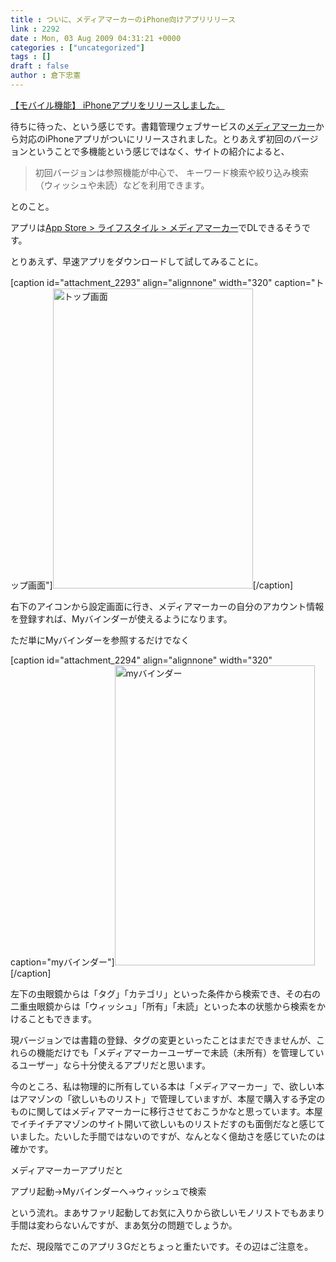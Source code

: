 ```yaml
---
title : ついに、メディアマーカーのiPhone向けアプリリリース
link : 2292
date : Mon, 03 Aug 2009 04:31:21 +0000
categories : ["uncategorized"]
tags : []
draft : false
author : 倉下忠憲
---
```


<a href="http://mediamarker.net/news/332">【モバイル機能】 iPhoneアプリをリリースしました。</a>

待ちに待った、という感じです。書籍管理ウェブサービスの<a href="http://mediamarker.net/">メディアマーカー</a>から対応のiPhoneアプリがついにリリースされました。とりあえず初回のバージョンということで多機能という感じではなく、サイトの紹介によると、
<blockquote>初回バージョンは参照機能が中心で、
キーワード検索や絞り込み検索（ウィッシュや未読）などを利用できます。</blockquote>
とのこと。

アプリは<a href="http://itunes.apple.com/WebObjects/MZStore.woa/wa/viewSoftware?id=323530721&amp;mt=8" target="_blank">App Store &gt; ライフスタイル &gt; メディアマーカー</a>でDLできるそうです。

とりあえず、早速アプリをダウンロードして試してみることに。

[caption id="attachment_2293" align="alignnone" width="320" caption="トップ画面"]<img class="size-full wp-image-2293" title="トップ画面" src="https://rashita.net/blog/wp-content/uploads/2009/08/写真4.jpg" alt="トップ画面" width="320" height="480" />[/caption]

右下のアイコンから設定画面に行き、メディアマーカーの自分のアカウント情報を登録すれば、Myバインダーが使えるようになります。

ただ単にMyバインダーを参照するだけでなく

[caption id="attachment_2294" align="alignnone" width="320" caption="myバインダー"]<img class="size-full wp-image-2294" title="myバインダー" src="https://rashita.net/blog/wp-content/uploads/2009/08/写真5.jpg" alt="myバインダー" width="320" height="480" />[/caption]

左下の虫眼鏡からは「タグ」「カテゴリ」といった条件から検索でき、その右の二重虫眼鏡からは「ウィッシュ」「所有」「未読」といった本の状態から検索をかけることもできます。

現バージョンでは書籍の登録、タグの変更といったことはまだできませんが、これらの機能だけでも「メディアマーカーユーザーで未読（未所有）を管理しているユーザー」なら十分使えるアプリだと思います。

今のところ、私は物理的に所有している本は「メディアマーカー」で、欲しい本はアマゾンの「欲しいものリスト」で管理していますが、本屋で購入する予定のものに関してはメディアマーカーに移行させておこうかなと思っています。本屋でイチイチアマゾンのサイト開いて欲しいものリストだすのも面倒だなと感じていました。たいした手間ではないのですが、なんとなく億劫さを感じていたのは確かです。

メディアマーカーアプリだと

アプリ起動→Myバインダーへ→ウィッシュで検索

という流れ。まあサファリ起動してお気に入りから欲しいモノリストでもあまり手間は変わらないんですが、まあ気分の問題でしょうか。

ただ、現段階でこのアプリ３Gだとちょっと重たいです。その辺はご注意を。